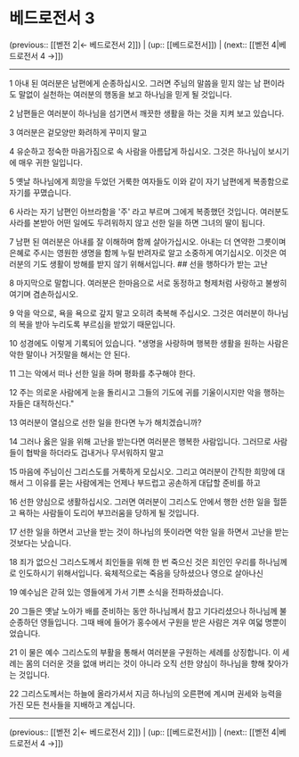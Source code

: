 # 베드로전서 3

(previous:: [[벧전 2|← 베드로전서 2]]) | (up:: [[베드로전서]]) | (next:: [[벧전 4|베드로전서 4 →]])

***




1 
아내 된 여러분은 남편에게 순종하십시오. 그러면 주님의 말씀을 믿지 않는 남 편이라도 말없이 실천하는 여러분의 행동을 보고 하나님을 믿게 될 것입니다. 



2 
남편들은 여러분이 하나님을 섬기면서 깨끗한 생활을 하는 것을 지켜 보고 있습니다. 



3 
여러분은 겉모양만 화려하게 꾸미지 말고 



4 
유순하고 정숙한 마음가짐으로 속 사람을 아름답게 하십시오. 그것은 하나님이 보시기에 매우 귀한 일입니다. 



5 
옛날 하나님에게 희망을 두었던 거룩한 여자들도 이와 같이 자기 남편에게 복종함으로 자기를 꾸몄습니다. 



6 
사라는 자기 남편인 아브라함을 '주' 라고 부르며 그에게 복종했던 것입니다. 여러분도 사라를 본받아 어떤 일에도 두려워하지 않고 선한 일을 하면 그녀의 딸이 됩니다. 



7 
남편 된 여러분은 아내를 잘 이해하며 함께 살아가십시오. 아내는 더 연약한 그릇이며 은혜로 주시는 영원한 생명을 함께 누릴 반려자로 알고 소중하게 여기십시오. 이것은 여러분의 기도 생활이 방해를 받지 않기 위해서입니다. ## 선을 행하다가 받는 고난 



8 
마지막으로 말합니다. 여러분은 한마음으로 서로 동정하고 형제처럼 사랑하고 불쌍히 여기며 겸손하십시오. 



9 
악을 악으로, 욕을 욕으로 갚지 말고 오히려 축복해 주십시오. 그것은 여러분이 하나님의 복을 받아 누리도록 부르심을 받았기 때문입니다. 



10 
성경에도 이렇게 기록되어 있습니다. "생명을 사랑하며 행복한 생활을 원하는 사람은 악한 말이나 거짓말을 해서는 안 된다. 



11 
그는 악에서 떠나 선한 일을 하며 평화를 추구해야 한다. 



12 
주는 의로운 사람에게 눈을 돌리시고 그들의 기도에 귀를 기울이시지만 악을 행하는 자들은 대적하신다." 



13 
여러분이 열심으로 선한 일을 한다면 누가 해치겠습니까? 



14 
그러나 옳은 일을 위해 고난을 받는다면 여러분은 행복한 사람입니다. 그러므로 사람들이 협박을 하더라도 겁내거나 무서워하지 말고 



15 
마음에 주님이신 그리스도를 거룩하게 모십시오. 그리고 여러분이 간직한 희망에 대해서 그 이유를 묻는 사람에게는 언제나 부드럽고 공손하게 대답할 준비를 하고 



16 
선한 양심으로 생활하십시오. 그러면 여러분이 그리스도 안에서 행한 선한 일을 헐뜯고 욕하는 사람들이 도리어 부끄러움을 당하게 될 것입니다. 



17 
선한 일을 하면서 고난을 받는 것이 하나님의 뜻이라면 악한 일을 하면서 고난을 받는 것보다는 낫습니다. 



18 
죄가 없으신 그리스도께서 죄인들을 위해 한 번 죽으신 것은 죄인인 우리를 하나님께로 인도하시기 위해서입니다. 육체적으로는 죽음을 당하셨으나 영으로 살아나신 



19 
예수님은 갇혀 있는 영들에게 가서 기쁜 소식을 전파하셨습니다. 



20 
그들은 옛날 노아가 배를 준비하는 동안 하나님께서 참고 기다리셨으나 하나님께 불순종하던 영들입니다. 그때 배에 들어가 홍수에서 구원을 받은 사람은 겨우 여덟 명뿐이었습니다. 



21 
이 물은 예수 그리스도의 부활을 통해서 여러분을 구원하는 세례를 상징합니다. 이 세례는 몸의 더러운 것을 없애 버리는 것이 아니라 오직 선한 양심이 하나님을 향해 찾아가는 것입니다. 



22 
그리스도께서는 하늘에 올라가셔서 지금 하나님의 오른편에 계시며 권세와 능력을 가진 모든 천사들을 지배하고 계십니다.

***

(previous:: [[벧전 2|← 베드로전서 2]]) | (up:: [[베드로전서]]) | (next:: [[벧전 4|베드로전서 4 →]])
